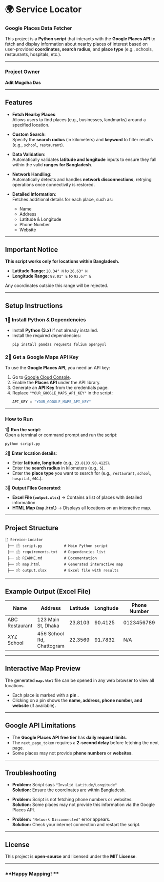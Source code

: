 # 🌍️ Service Locator

### Google Places Data Fetcher   

This project is a **Python script** that interacts with the **Google Places API** to fetch and display information about nearby places of interest based on user-provided **coordinates, search radius**, and **place type** (e.g., schools, restaurants, hospitals, etc.).  

---

###  **Project Owner**  
**Adit Mugdha Das**   

---

##  Features  

- **Fetch Nearby Places**:  
  Allows users to find places (e.g., businesses, landmarks) around a specified location. 

- **Custom Search**:  
  Specify the **search radius** (in kilometers) and **keyword** to filter results (e.g., `school`, `restaurant`).   

- **Data Validation**:  
  Automatically validates **latitude and longitude** inputs to ensure they fall within the valid **ranges for Bangladesh**.  

- **Network Handling**:  
  Automatically detects and handles **network disconnections**, retrying operations once connectivity is restored.  

- **Detailed Information**:  
  Fetches additional details for each place, such as:  
  - Name  
  - Address   
  - Latitude & Longitude   
  - Phone Number  
  - Website 

---

##  **Important Notice**  

 **This script works only for locations within Bangladesh.**  
- **Latitude Range:** `20.34° N` to `26.63° N`  
- **Longitude Range:** `88.01° E` to `92.67° E`  

 Any coordinates outside this range will be rejected.

---

##  Setup Instructions  

### 1⃣ **Install Python & Dependencies**  
- Install **Python (3.x)** if not already installed.  
- Install the required dependencies:  
  ```bash
  pip install pandas requests folium openpyxl
  ```

### 2⃣ **Get a Google Maps API Key**  
To use the **Google Places API**, you need an API key:  
1. Go to [Google Cloud Console](https://console.cloud.google.com/).  
2. Enable the **Places API** under the API library.  
3. Generate an **API Key** from the credentials page.  
4. Replace `"YOUR_GOOGLE_MAPS_API_KEY"` in the script:  
   ```python
   API_KEY = "YOUR_GOOGLE_MAPS_API_KEY"
   ```

---

###  **How to Run**  

1⃣ **Run the script**:  
   Open a terminal or command prompt and run the script:  
   ```bash
   python script.py
   ```

2⃣ **Enter location details**:  
   - Enter **latitude, longitude** (e.g., `23.8103,90.4125`).  
   - Enter the **search radius** in kilometers (e.g., `5`).  
   - Enter the **place type** you want to search for (e.g., `restaurant`, `school`, `hospital`, etc.).  

3⃣ **Output Files Generated**:  
   - **Excel File (`output.xlsx`)** → Contains a list of places with detailed information.  
   - **HTML Map (`map.html`)** → Displays all locations on an interactive map.

---

##  **Project Structure**  

```
🗋 Service-Locator
 ├── 🖄 script.py          # Main Python script
 ├── 🖄 requirements.txt   # Dependencies list
 ├── 🖄 README.md          # Documentation
 ├── 🖄 map.html           # Generated interactive map
 ├── 🖄 output.xlsx        # Excel file with results
```

---

##  **Example Output (Excel File)**  

| Name            | Address                    | Latitude | Longitude | Phone Number | Website       |
|------------------|----------------------------|----------|-----------|--------------|---------------|
| ABC Restaurant   | 123 Main St, Dhaka         | 23.8103  | 90.4125   | 0123456789   | www.abc.com   |
| XYZ School       | 456 School Rd, Chattogram  | 22.3569  | 91.7832   | N/A          | N/A           |

---

##  **Interactive Map Preview**  

The generated **`map.html`** file can be opened in any web browser to view all locations.  

- Each place is marked with a **pin** .  
- Clicking on a pin shows the **name, address, phone number, and website** (if available).  

---

##  **Google API Limitations**  

- The **Google Places API free tier** has **daily request limits**.  
- The `next_page_token` requires a **2-second delay** before fetching the next page.  
- Some places may not provide **phone numbers** or **websites**.  

---

##  **Troubleshooting**  

- **Problem:** Script says `"Invalid Latitude/Longitude"`  
  **Solution:** Ensure the coordinates are within Bangladesh.  

- **Problem:** Script is not fetching phone numbers or websites.  
  **Solution:** Some places may not provide this information via the Google Places API.  

- **Problem:** `"Network Disconnected"` error appears.  
  **Solution:** Check your internet connection and restart the script.  

---

##  **License**  

This project is **open-source** and licensed under the **MIT License**.  

---

###  **Happy Mapping! **

